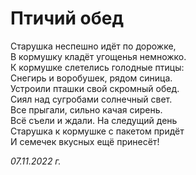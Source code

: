 # Птичий обед

Старушка неспешно идёт по дорожке,  
В кормушку кладёт угощенья немножко.  
К кормушке слетелись голодные птицы:  
Снегирь и воробушек, рядом синица.  
Устроили пташки свой скромный обед.  
Сиял над сугробами солнечный свет.  
Все прыгали, сильно качая сирень.  
Всё съели и ждали. На следущий день  
Старушка к кормушке с пакетом придёт  
И семечек вкусных ещё принесёт!

*07.11.2022 г.*
